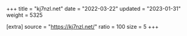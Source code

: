 +++
title = "kj7nzl.net"
date = "2022-03-22"
updated = "2023-01-31"
weight = 5325

[extra]
source = "https://kj7nzl.net/"
ratio = 100
size = 5
+++
